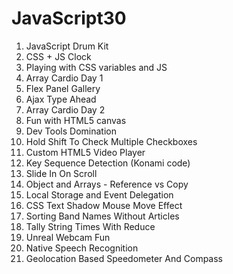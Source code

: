 # JavaScript30
1. JavaScript Drum Kit
2. CSS + JS Clock
3. Playing with CSS variables and JS
4. Array Cardio Day 1
5. Flex Panel Gallery
6. Ajax Type Ahead
7. Array Cardio Day 2
8. Fun with HTML5 canvas
9. Dev Tools Domination
10. Hold Shift To Check Multiple Checkboxes
11. Custom HTML5 Video Player
12. Key Sequence Detection (Konami code)
13. Slide In On Scroll
14. Object and Arrays - Reference vs Copy
15. Local Storage and Event Delegation
16. CSS Text Shadow Mouse Move Effect
17. Sorting Band Names Without Articles
18. Tally String Times With Reduce
19. Unreal Webcam Fun
20. Native Speech Recognition
21. Geolocation Based Speedometer And Compass